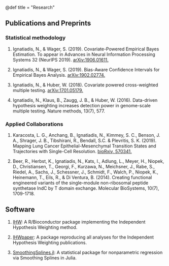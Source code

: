 @def title = "Research"


## Publications and Preprints

### Statistical methodology

1) Ignatiadis, N., & Wager, S. (2019). Covariate-Powered Empirical Bayes Estimation. To appear in Advances in Neural Information Processing Systems 32 (NeurIPS 2019). [arXiv:1906.01611.](https://arxiv.org/abs/1906.01611)

2) Ignatiadis, N., & Wager, S. (2019). Bias-Aware Confidence Intervals for Empirical Bayes Analysis. [arXiv:1902.02774.](https://arxiv.org/abs/1902.02774)

3) Ignatiadis, N., & Huber, W. (2018). Covariate powered cross-weighted multiple testing. [arXiv:1701.05179.](https://arxiv.org/abs/1701.05179)

4) Ignatiadis, N., Klaus, B., Zaugg, J. B., & Huber, W. (2016). Data-driven hypothesis weighting increases detection power in genome-scale multiple testing. Nature methods, 13(7), 577.

### Applied Collaborations

1) Karacosta, L. G., Anchang, B., Ignatiadis, N., Kimmey, S. C., Benson, J. A., Shrager, J. B., Tibshirani, R., Bendall, S.C. & Plevritis, S. K. (2019). Mapping Lung Cancer Epithelial-Mesenchymal Transition States and Trajectories with Single-Cell Resolution. [bioRxiv, 570341.](https://www.biorxiv.org/content/10.1101/570341v1)

2) Beer, R., Herbst, K., Ignatiadis, N., Kats, I., Adlung, L., Meyer, H., Niopek, D., Christiansen, T., Georgi, F., Kurzawa, N., Meichsner, J., Rabe, S., Riedel, A., Sachs, J., Schessner, J., Schmidt, F., Walch, P., Niopek, K.,  Heinemann, T., Eils, R., & Di Ventura, B. (2014). Creating functional engineered variants of the single-module non-ribosomal peptide synthetase IndC by T domain exchange. Molecular BioSystems, 10(7), 1709-1718.

## Software

1) [IHW](http://bioconductor.org/packages/IHW): A R/Bioconductor package implementing the Independent Hypothesis Weighting method.

2) [IHWpaper](http://bioconductor.org/packages/devel/data/experiment/html/IHWpaper.html): A package reproducing all analyses for the Independent Hypothesis Weighting publications.

3) [SmoothingSplines.jl](https://github.com/nignatiadis/SmoothingSplines.jl): A statistical package for nonparametric regression via Smoothing Splines in Julia.
